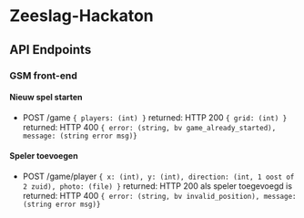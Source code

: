 # Zeeslag-Hackaton

## API Endpoints

### GSM front-end

#### Nieuw spel starten

- POST /game `{ players: (int) }`
  returned: HTTP 200 `{ grid: (int) }` 
  returned: HTTP 400 `{ error: (string, bv game_already_started), message: (string error msg)}`
  
#### Speler toevoegen

- POST /game/player `{ x: (int), y: (int), direction: (int, 1 oost of 2 zuid), photo: (file) }`
  returned: HTTP 200 als speler toegevoegd is
  returned: HTTP 400 `{ error: (string, bv invalid_position), message: (string error msg)}`
